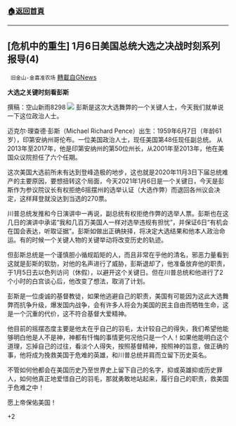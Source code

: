 ###  [:house:返回首頁](https://github.com/ourhimalayas/txt)
---

## [危机中的重生] 1月6日美国总统大选之决战时刻系列报导(4)
` 旧金山-金喜准农场` [轉載自GNews](https://gnews.org/zh-hans/723976/)

**大选之关键时刻看彭斯**

撰稿：空山新雨8298
![]()![](https://gnews.org/wp-content/uploads/2021/01/ap202996171900491jpg.jpeg)
彭斯是这次大选舞弊的一个关键人士，今天我们就单说一下这位政治人士。

迈克尔·理查德·彭斯（Michael Richard Pence）出生：1959年6月7日（年龄61岁），印第安纳州哥伦布。一位美国政治人士，现任美国第48任现任副总统。 从2013年至2017年，他是印第安纳州的第50位州长，从2001年至2013年，他在美国众议院担任了六个任期。

这次美国大选前所未有达到登峰造极的地步，这也就是2020年11月3日下届总统难产的主要原因，要想扭转这个局面，今天2021年1月6日是一个关键日，今天是彭斯作为参议院议长有权拒绝6摇摆州的选举认证（大选作弊）而退回各州议会决定，这样拜登就没达到当选的270票。

川普总统发推和今日演讲中一再说，副总统有权拒绝作弊的选举人票。彭斯也在这几日的演讲中承诺“我和几百万美国人一样对选举违规有担忧”，并保证6日“有机会在国会表达，听取证据”。彭斯如做出正确抉择，将决定大选结果和他本人政治命运。有的时候一个关键人物的关键举动将改变历史的轨迹。

但彭斯总统是一个谨慎胆小循规蹈矩的人，而且非常在乎他的清名，邪恶力量看到这就是彭斯的软肋，对他的名声进行了威胁，彭斯退却了，他准备放弃他的职责，于1月5日去以色列访问（休假），以避开这个关键日。但在川普总统和他进行了2个小时的白宫谈心后，他改变了想法，取消了计划。

彭斯是一位虔诚的基督教徒，如果他逃避自己的职责，美国有可能因为这此大选舞弊而抗争升级，爆发国内战争，会有许多人将会为美国的民主自由而牺牲生命，这是一个沉重的代价，这不符合基督大爱精神。

他目前的摇摆态度主要是他太在乎自己的羽毛，太计较自己的得失，我们希望他能够明白他是人不是神，神都有忏悔的事情更何况他只是一个人！如果他能明白这个道理，忘掉自己的过往，看淡个人得失，按照基督精神，按照神的旨意，做正确的事，他将成为挽救美国于危难的英雄，和川普总统并肩而立留下历史英名。

不管如何他都会在美国历史乃至世界史上留下自己的名字，抑或英雄抑或历史罪人，如何他真正地爱惜自己的羽毛，那就勇敢地站起来，履行自己的职责，救美国于危难之中！

愿上帝保佑美国！

+2
